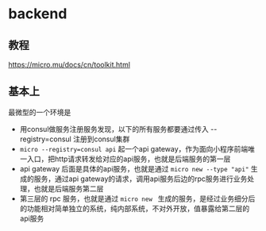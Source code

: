 # backend

## 教程
https://micro.mu/docs/cn/toolkit.html

## 基本上
最微型的一个环境是
- 用consul做服务注册服务发现，以下的所有服务都要通过传入 --registry=consul 注册到consul集群
- `micro --registry=consul api` 起一个api gateway，作为面向小程序前端唯一入口，把http请求转发给对应的api服务，也就是后端服务的第一层
- api gateway 后面是具体的api服务，也就是通过 `micro new --type "api"` 生成的服务，通过api gateway的请求，调用api服务后边的rpc服务进行业务处理，也就是后端服务第二层
- 第三层的 rpc 服务，也就是通过 `micro new ` 生成的服务，是经过业务细分后的功能相对简单独立的系统，纯内部系统，不对外开放，值暴露给第二层的api服务
